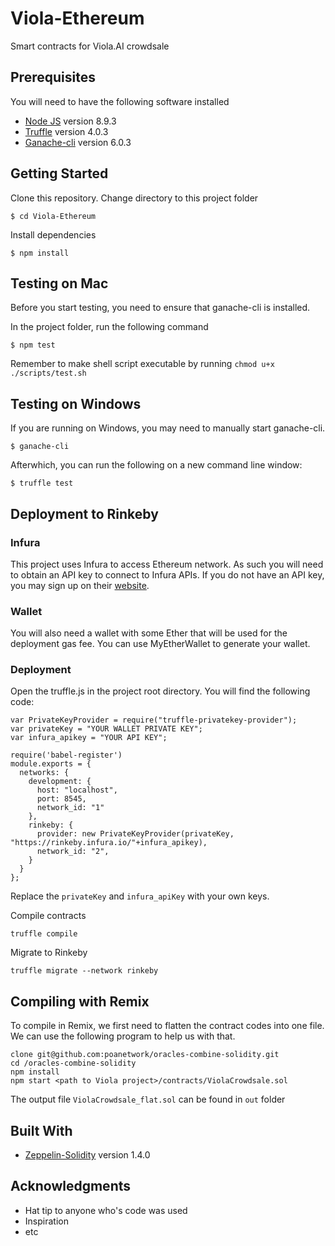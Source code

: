 # Viola-Ethereum

Smart contracts for Viola.AI crowdsale

## Prerequisites

You will need to have the following software installed

- [Node JS](https://nodejs.org/en/) version 8.9.3
- [Truffle](http://truffleframework.com/) version 4.0.3
- [Ganache-cli](https://github.com/trufflesuite/ganache-cli) version 6.0.3

## Getting Started
Clone this repository. Change directory to this project folder
```
$ cd Viola-Ethereum
```
Install dependencies
```
$ npm install
```
## Testing on Mac
Before you start testing, you need to ensure that ganache-cli is installed.

In the project folder, run the following command
```
$ npm test
```
Remember to make shell script executable by running `chmod u+x ./scripts/test.sh`

## Testing on Windows
If you are running on Windows, you may need to manually start ganache-cli.
```
$ ganache-cli
```

Afterwhich, you can run the following on a new command line window:
```
$ truffle test
```

## Deployment to Rinkeby
### Infura
This project uses Infura to access Ethereum network. As such you will need to obtain an API key to connect to Infura APIs. If you do not have an API key, you may sign up on their [website](https://infura.io/).

### Wallet
You will also need a wallet with some Ether that will be used for the deployment gas fee. You can use MyEtherWallet to generate your wallet.

### Deployment
Open the truffle.js in the project root directory. You will find the following code:

```
var PrivateKeyProvider = require("truffle-privatekey-provider");
var privateKey = "YOUR WALLET PRIVATE KEY";
var infura_apikey = "YOUR API KEY";

require('babel-register')
module.exports = {
  networks: {
    development: {
      host: "localhost",
      port: 8545,
      network_id: "1"
    },
    rinkeby: {
      provider: new PrivateKeyProvider(privateKey, "https://rinkeby.infura.io/"+infura_apikey),
      network_id: "2",
    }
  }
};
```
Replace the `privateKey` and `infura_apiKey` with your own keys.

Compile contracts
```
truffle compile
```
Migrate to Rinkeby
```
truffle migrate --network rinkeby
```

## Compiling with Remix
To compile in Remix, we first need to flatten the contract codes into one file.
We can use the following program to help us with that.

```
clone git@github.com:poanetwork/oracles-combine-solidity.git
cd /oracles-combine-solidity
npm install
npm start <path to Viola project>/contracts/ViolaCrowdsale.sol
```
The output file `ViolaCrowdsale_flat.sol` can be found in `out` folder

## Built With

- [Zeppelin-Solidity](https://openzeppelin.org/) version 1.4.0

## Acknowledgments

* Hat tip to anyone who's code was used
* Inspiration
* etc
